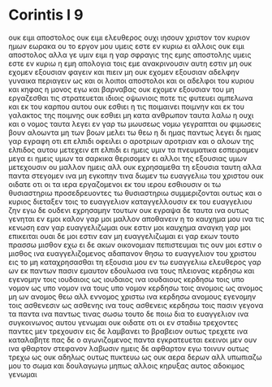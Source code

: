# Corintis I 9
ουκ ειμι αποστολος ουκ ειμι ελευθερος ουχι ιησουν χριστον τον κυριον ημων εωρακα ου το εργον μου υμεις εστε εν κυριω
ει αλλοις ουκ ειμι αποστολος αλλα γε υμιν ειμι η γαρ σφραγις της εμης αποστολης υμεις εστε εν κυριω
η εμη απολογια τοις εμε ανακρινουσιν αυτη εστιν
μη ουκ εχομεν εξουσιαν φαγειν και πιειν
μη ουκ εχομεν εξουσιαν αδελφην γυναικα περιαγειν ως και οι λοιποι αποστολοι και οι αδελφοι του κυριου και κηφας
η μονος εγω και βαρναβας ουκ εχομεν εξουσιαν του μη εργαζεσθαι
τις στρατευεται ιδιοις οψωνιοις ποτε τις φυτευει αμπελωνα και εκ του καρπου αυτου ουκ εσθιει η τις ποιμαινει ποιμνην και εκ του γαλακτος της ποιμνης ουκ εσθιει
μη κατα ανθρωπον ταυτα λαλω η ουχι και ο νομος ταυτα λεγει
εν γαρ τω μωυσεως νομω γεγραπται ου φιμωσεις βουν αλοωντα μη των βοων μελει τω θεω
η δι ημας παντως λεγει δι ημας γαρ εγραφη οτι επ ελπιδι οφειλει ο αροτριων αροτριαν και ο αλοων της ελπιδος αυτου μετεχειν επ ελπιδι
ει ημεις υμιν τα πνευματικα εσπειραμεν μεγα ει ημεις υμων τα σαρκικα θερισομεν
ει αλλοι της εξουσιας υμων μετεχουσιν ου μαλλον ημεις αλλ ουκ εχρησαμεθα τη εξουσια ταυτη αλλα παντα στεγομεν ινα μη εγκοπην τινα δωμεν τω ευαγγελιω του χριστου
ουκ οιδατε οτι οι τα ιερα εργαζομενοι εκ του ιερου εσθιουσιν οι τω θυσιαστηριω προσεδρευοντες τω θυσιαστηριω συμμεριζονται
ουτως και ο κυριος διεταξεν τοις το ευαγγελιον καταγγελλουσιν εκ του ευαγγελιου ζην
εγω δε ουδενι εχρησαμην τουτων ουκ εγραψα δε ταυτα ινα ουτως γενηται εν εμοι καλον γαρ μοι μαλλον αποθανειν η το καυχημα μου ινα τις κενωση
εαν γαρ ευαγγελιζωμαι ουκ εστιν μοι καυχημα αναγκη γαρ μοι επικειται ουαι δε μοι εστιν εαν μη ευαγγελιζωμαι
ει γαρ εκων τουτο πρασσω μισθον εχω ει δε ακων οικονομιαν πεπιστευμαι 
τις ουν μοι εστιν ο μισθος ινα ευαγγελιζομενος αδαπανον θησω το ευαγγελιον του χριστου εις το μη καταχρησασθαι τη εξουσια μου εν τω ευαγγελιω
ελευθερος γαρ ων εκ παντων πασιν εμαυτον εδουλωσα ινα τους πλειονας κερδησω
και εγενομην τοις ιουδαιοις ως ιουδαιος ινα ιουδαιους κερδησω τοις υπο νομον ως υπο νομον ινα τους υπο νομον κερδησω
τοις ανομοις ως ανομος μη ων ανομος θεω αλλ εννομος χριστω ινα κερδησω ανομους
εγενομην τοις ασθενεσιν ως ασθενης ινα τους ασθενεις κερδησω τοις πασιν γεγονα τα παντα ινα παντως τινας σωσω
τουτο δε ποιω δια το ευαγγελιον ινα συγκοινωνος αυτου γενωμαι
ουκ οιδατε οτι οι εν σταδιω τρεχοντες παντες μεν τρεχουσιν εις δε λαμβανει το βραβειον ουτως τρεχετε ινα καταλαβητε
πας δε ο αγωνιζομενος παντα εγκρατευεται εκεινοι μεν ουν ινα φθαρτον στεφανον λαβωσιν ημεις δε αφθαρτον
εγω τοινυν ουτως τρεχω ως ουκ αδηλως ουτως πυκτευω ως ουκ αερα δερων 
αλλ υπωπιαζω μου το σωμα και δουλαγωγω μηπως αλλοις κηρυξας αυτος αδοκιμος γενωμαι
